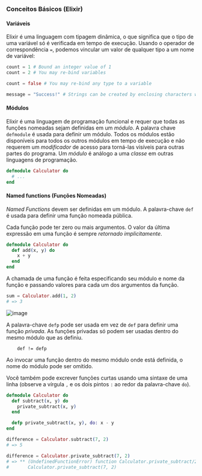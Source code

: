 ### Conceitos Básicos (Elixir)

#### Variáveis
Elixir é uma linguagem com tipagem dinâmica, o que significa que o tipo de uma variável só é verificada em tempo de execução. Usando o operador de correspondência `=`, podemos vincular um valor de qualquer tipo a um nome de variável:

```ex
count = 1 # Bound an integer value of 1
count = 2 # You may re-bind variables

count = false # You may re-bind any type to a variable

message = "Success!" # Strings can be created by enclosing characters within double quotes
```

#### Módulos
Elixir é uma linguagem de programação funcional e requer que todas as funções nomeadas sejam definidas em um <i>módulo</i>. A palavra chave `defmodule` é usada para definir um módulo. Todos os módulos estão disponíveis para todos os outros módulos em tempo de execução e não requerem um <i>modificador</i> de acesso para torná-las visíveis para outras partes do programa. Um <i>módulo</i> é análogo a uma <i>classe</i> em outras linguagens de programação.

```ex
defmodule Calculator do
  # ...
end
```

#### Named functions (Funções Nomeadas)
<i>Named Functions</i> devem ser definidas em um módulo. A palavra-chave `def` é usada para definir uma função nomeada pública.

Cada função pode ter zero ou mais argumentos. O valor da última expressão em uma função é sempre <i>retornado implicitamente</i>.

```ex
defmodule Calculator do
  def add(x, y) do
    x + y
  end
end
```

A chamada de uma função é feita especificando seu módulo e nome da função e passando valores para cada um dos argumentos da função.

```ex
sum = Calculator.add(1, 2)
# => 3
```

![image](https://user-images.githubusercontent.com/65451957/221311993-85118db5-4938-4b54-9500-f553701fcd96.png)

A palavra-chave `defp` pode ser usada em vez de `def` para definir uma função <i>privada</i>. As funções privadas só podem ser usadas dentro do mesmo módulo que as definiu.

```
    def != defp
```

Ao invocar uma função dentro do mesmo módulo onde está definida, o nome do módulo pode ser omitido.

Você também pode excrever funções curtas usando uma sintaxe de uma linha (observe a vírgula `,` e os dois pintos `:` ao redor da palavra-chave `do`).

```ex
defmodule Calculator do
  def subtract(x, y) do
    private_subtract(x, y)
  end

  defp private_subtract(x, y), do: x - y
end

difference = Calculator.subtract(7, 2)
# => 5

difference = Calculator.private_subtract(7, 2)
# => ** (UndefinedFunctionError) function Calculator.private_subtract/2 is undefined or private
#       Calculator.private_subtract(7, 2)
```
